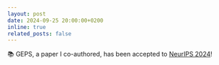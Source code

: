 ```yaml
---
layout: post
date: 2024-09-25 20:00:00+0200
inline: true
related_posts: false
---
```


📚 GEPS, a paper I co-authored, has been accepted to [NeurIPS 2024](https://neurips.cc/Conferences/2024)!
